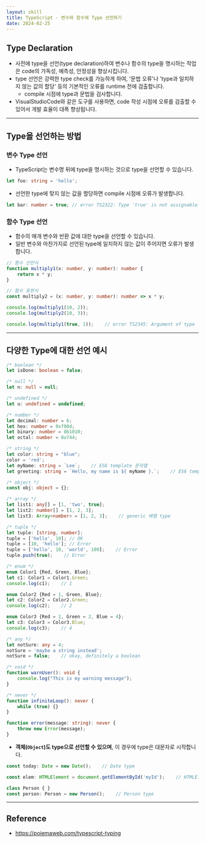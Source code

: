 ```yaml
---
layout: skill
title: TypeScript - 변수와 함수에 Type 선언하기
date: 2024-02-25
---
```





## Type Declaration

- 사전에 type을 선언(type declaration)하여 변수나 함수의 type을 명시하는 작업은 code의 가독성, 예측성, 안정성을 향상시킵니다.
- type 선언은 강력한 type check를 가능하게 하여, '문법 오류'나 'type과 일치하지 않는 값의 할당' 등의 기본적인 오류를 runtime 전에 검출합니다.
    - compile 시점에 type과 문법을 검사합니다.
- VisualStudioCode와 같은 도구를 사용하면, code 작성 시점에 오류를 검출할 수 있어서 개발 효율이 대폭 향상됩니다.




---




## Type을 선언하는 방법


### 변수 Type 선언

- TypeScript는 변수명 뒤에 type을 명시하는 것으로 type을 선언할 수 있습니다.

```typescript
let foo: string = 'hello';
```

- 선언한 type에 맞지 않는 값을 할당하면 compile 시점에 오류가 발생합니다.

```typescript
let bar: number = true; // error TS2322: Type 'true' is not assignable to type 'number'.
```


### 함수 Type 선언

- 함수의 매개 변수와 반환 값에 대한 type을 선언할 수 있습니다.
- 일반 변수와 마찬가지로 선언된 type에 일치하지 않는 값이 주어지면 오류가 발생합니다.

```typescript
// 함수 선언식
function multiply1(x: number, y: number): number {
    return x * y;
}

// 함수 표현식
const multiply2 = (x: number, y: number): number => x * y;

console.log(multiply1(10, 2));
console.log(multiply2(10, 3));

console.log(multiply1(true, 1));    // error TS2345: Argument of type 'true' is not assignable to parameter of type 'number'.
```




---




## 다양한 Type에 대한 선언 예시

```typescript
/* boolean */
let isDone: boolean = false;

/* null */
let n: null = null;

/* undefined */
let u: undefined = undefined;

/* number */
let decimal: number = 6;
let hex: number = 0xf00d;
let binary: number = 0b1010;
let octal: number = 0o744;

/* string */
let color: string = "blue";
color = 'red';
let myName: string = `Lee`;    // ES6 template 문자열
let greeting: string = `Hello, my name is ${ myName }.`;    // ES6 template 대입문

/* object */
const obj: object = {};

/* array */
let list1: any[] = [1, 'two', true];
let list2: number[] = [1, 2, 3];
let list3: Array<number> = [1, 2, 3];    // generic 배열 type

/* tuple */
let tuple: [string, number];
tuple = ['hello', 10]; // OK
tuple = [10, 'hello']; // Error
tuple = ['hello', 10, 'world', 100];    // Error
tuple.push(true);    // Error

/* enum */
enum Color1 {Red, Green, Blue};
let c1: Color1 = Color1.Green;
console.log(c1);    // 1

enum Color2 {Red = 1, Green, Blue};
let c2: Color2 = Color2.Green;
console.log(c2);    // 2

enum Color3 {Red = 1, Green = 2, Blue = 4};
let c3: Color3 = Color3.Blue;
console.log(c3);    // 4

/* any */
let notSure: any = 4;
notSure = 'maybe a string instead';
notSure = false;    // okay, definitely a boolean

/* void */
function warnUser(): void {
    console.log("This is my warning message");
}

/* never */
function infiniteLoop(): never {
    while (true) {}
}

function error(message: string): never {
    throw new Error(message);
}
```

- **객체(`Object`)도 type으로 선언할 수 있으며**, 이 경우에 type은 대문자로 시작합니다.

```typescript
const today: Date = new Date();    // Date type

const elem: HTMLElement = document.getElementById('myId');    // HTMLElement type

class Person { }
const person: Person = new Person();    // Person type
```




---




## Reference

- <https://poiemaweb.com/typescript-typing>
